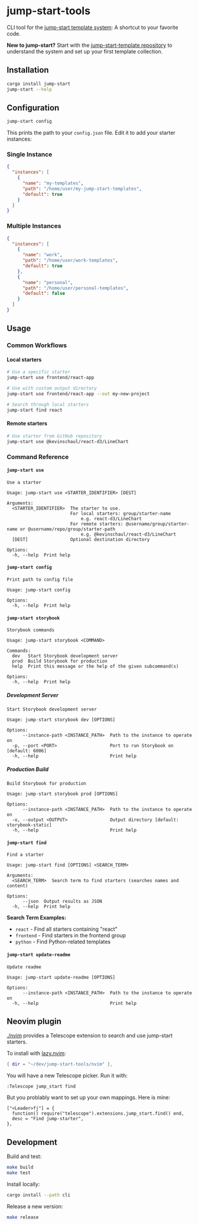 # jump-start-tools

CLI tool for the [jump-start template system](https://github.com/kevinschaul/jump-start-template): A shortcut to your favorite code.

**New to jump-start?** Start with the [jump-start-template repository](https://github.com/kevinschaul/jump-start-template) to understand the system and set up your first template collection.

## Installation

```bash
cargo install jump-start
jump-start --help
```

## Configuration

```bash
jump-start config
```

This prints the path to your `config.json` file. Edit it to add your starter instances:

### Single Instance

```json
{
  "instances": [
    {
      "name": "my-templates",
      "path": "/home/user/my-jump-start-templates",
      "default": true
    }
  ]
}
```

### Multiple Instances

```json
{
  "instances": [
    {
      "name": "work",
      "path": "/home/user/work-templates",
      "default": true
    },
    {
      "name": "personal",
      "path": "/home/user/personal-templates",
      "default": false
    }
  ]
}
```

## Usage

### Common Workflows

#### Local starters

```bash
# Use a specific starter
jump-start use frontend/react-app

# Use with custom output directory
jump-start use frontend/react-app --out my-new-project

# Search through local starters
jump-start find react
```

#### Remote starters

```bash
# Use starter from GitHub repository
jump-start use @kevinschaul/react-d3/LineChart
```

### Command Reference

#### `jump-start use`

<!--[[[cog
import subprocess
result = subprocess.run(['cargo', 'run', '--', 'use', '--help'], capture_output=True, text=True)
cog.out("```\n" + result.stdout.strip() + "\n```\n")
]]]-->
```
Use a starter

Usage: jump-start use <STARTER_IDENTIFIER> [DEST]

Arguments:
  <STARTER_IDENTIFIER>  The starter to use.
                        For local starters: group/starter-name
                            e.g. react-d3/LineChart
                        For remote starters: @username/group/starter-name or @username/repo/group/starter-path
                            e.g. @kevinschaul/react-d3/LineChart
  [DEST]                Optional destination directory

Options:
  -h, --help  Print help
```
<!--[[[end]]]-->

#### `jump-start config`

<!--[[[cog
import subprocess
result = subprocess.run(['cargo', 'run', '--', 'config', '--help'], capture_output=True, text=True)
cog.out("```\n" + result.stdout.strip() + "\n```\n")
]]]-->
```
Print path to config file

Usage: jump-start config

Options:
  -h, --help  Print help
```
<!--[[[end]]]-->

#### `jump-start storybook`

<!--[[[cog
import subprocess
result = subprocess.run(['cargo', 'run', '--', 'storybook', '--help'], capture_output=True, text=True)
cog.out("```\n" + result.stdout.strip() + "\n```\n")
]]]-->
```
Storybook commands

Usage: jump-start storybook <COMMAND>

Commands:
  dev   Start Storybook development server
  prod  Build Storybook for production
  help  Print this message or the help of the given subcommand(s)

Options:
  -h, --help  Print help
```
<!--[[[end]]]-->

##### Development Server

<!--[[[cog
import subprocess
result = subprocess.run(['cargo', 'run', '--', 'storybook', 'dev', '--help'], capture_output=True, text=True)
cog.out("```\n" + result.stdout.strip() + "\n```\n")
]]]-->
```
Start Storybook development server

Usage: jump-start storybook dev [OPTIONS]

Options:
      --instance-path <INSTANCE_PATH>  Path to the instance to operate on
  -p, --port <PORT>                    Port to run Storybook on [default: 6006]
  -h, --help                           Print help
```
<!--[[[end]]]-->

##### Production Build

<!--[[[cog
import subprocess
result = subprocess.run(['cargo', 'run', '--', 'storybook', 'prod', '--help'], capture_output=True, text=True)
cog.out("```\n" + result.stdout.strip() + "\n```\n")
]]]-->
```
Build Storybook for production

Usage: jump-start storybook prod [OPTIONS]

Options:
      --instance-path <INSTANCE_PATH>  Path to the instance to operate on
  -o, --output <OUTPUT>                Output directory [default: storybook-static]
  -h, --help                           Print help
```
<!--[[[end]]]-->

#### `jump-start find`

<!--[[[cog
import subprocess
result = subprocess.run(['cargo', 'run', '--', 'find', '--help'], capture_output=True, text=True)
cog.out("```\n" + result.stdout.strip() + "\n```\n")
]]]-->
```
Find a starter

Usage: jump-start find [OPTIONS] <SEARCH_TERM>

Arguments:
  <SEARCH_TERM>  Search term to find starters (searches names and content)

Options:
      --json  Output results as JSON
  -h, --help  Print help
```
<!--[[[end]]]-->

**Search Term Examples:**
- `react` - Find all starters containing "react"
- `frontend` - Find starters in the frontend group
- `python` - Find Python-related templates

#### `jump-start update-readme`

<!--[[[cog
import subprocess
result = subprocess.run(['cargo', 'run', '--', 'update-readme', '--help'], capture_output=True, text=True)
cog.out("```\n" + result.stdout.strip() + "\n```\n")
]]]-->
```
Update readme

Usage: jump-start update-readme [OPTIONS]

Options:
      --instance-path <INSTANCE_PATH>  Path to the instance to operate on
  -h, --help                           Print help
```
<!--[[[end]]]-->

## Neovim plugin

[./nvim](./nvim) provides a Telescope extension to search and use jump-start starters.

To install with [lazy.nvim](https://lazy.folke.io/):

```lua
{ dir = "~/dev/jump-start-tools/nvim" },
```

You will have a new Telescope picker. Run it with:

```
:Telescope jump_start find
```

But you problably want to set up your own mappings. Here is mine:

```
["<Leader>fj"] = {
  function() require("telescope").extensions.jump_start.find() end,
  desc = "Find jump-starter",
},
```

## Development

Build and test:

```bash
make build
make test
```

Install locally:

```bash
cargo install --path cli
```

Release a new version:

```bash
make release
```
